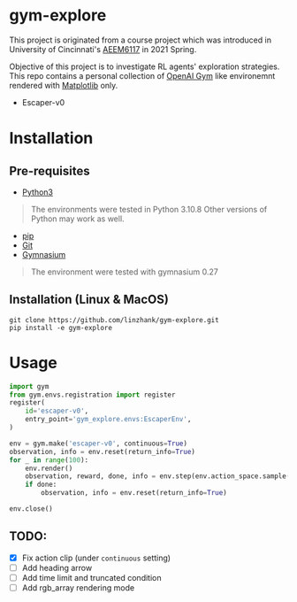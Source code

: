 # gym-explore

This project is originated from a course project which was introduced in
University of Cincinnati's
[AEEM6117](https://www.coursicle.com/uc/courses/AEEM/6117/) in 2021 Spring.

Objective of this project is to investigate RL agents' exploration strategies.
This repo contains a personal collection of 
[OpenAI Gym](https://github.com/openai/gym) like environemnt rendered with 
[Matplotlib](https://matplotlib.org/) only.

- Escaper-v0

# Installation

## Pre-requisites

- [Python3](https://www.python.org/)

> The environments were tested in Python 3.10.8 Other versions of Python may work as well.

- [pip](https://pypi.org/project/pip/)
- [Git](https://git-scm.com/)
- [Gymnasium](https://github.com/Farama-Foundation/Gymnasium)

> The environment were tested with gymnasium 0.27

## Installation (Linux & MacOS)

```shell
git clone https://github.com/linzhank/gym-explore.git
pip install -e gym-explore
```

# Usage

```python
import gym
from gym.envs.registration import register
register(
    id='escaper-v0',
    entry_point='gym_explore.envs:EscaperEnv',
)

env = gym.make('escaper-v0', continuous=True)
observation, info = env.reset(return_info=True)
for _ in range(100):
    env.render()
    observation, reward, done, info = env.step(env.action_space.sample())
    if done:
        observation, info = env.reset(return_info=True)

env.close()
```

## TODO:
- [x] Fix action clip (under `continuous` setting) 
- [ ] Add heading arrow
- [ ] Add time limit and truncated condition
- [ ] Add rgb_array rendering mode
